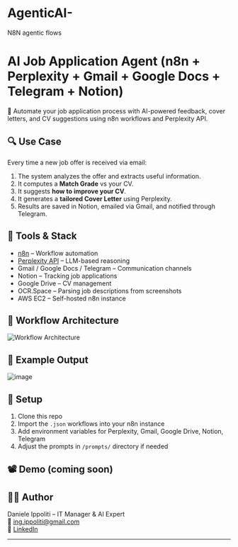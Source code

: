 # AgenticAI-
N8N agentic flows


# AI Job Application Agent (n8n + Perplexity + Gmail + Google Docs + Telegram + Notion)

🤖 Automate your job application process with AI-powered feedback, cover letters, and CV suggestions using n8n workflows and Perplexity API.

## 🔍 Use Case

Every time a new job offer is received via email:
1. The system analyzes the offer and extracts useful information.
2. It computes a **Match Grade** vs your CV.
3. It suggests **how to improve your CV**.
4. It generates a **tailored Cover Letter** using Perplexity.
5. Results are saved in Notion, emailed via Gmail, and notified through Telegram.

## 🧠 Tools & Stack

- [n8n](https://n8n.io/) – Workflow automation
- [Perplexity API](https://www.perplexity.ai/) – LLM-based reasoning
- Gmail / Google Docs / Telegram – Communication channels
- Notion – Tracking job applications
- Google Drive – CV management
- OCR.Space – Parsing job descriptions from screenshots
- AWS EC2 – Self-hosted n8n instance

## 🧭 Workflow Architecture

![Workflow Architecture](./agentic_ai_architecture.png)

## 📎 Example Output

![image](https://github.com/user-attachments/assets/0f981886-c9d1-415f-83f8-23fb8032c04f)


## 🧰 Setup

1. Clone this repo
2. Import the `.json` workflows into your n8n instance
3. Add environment variables for Perplexity, Gmail, Google Drive, Notion, Telegram
4. Adjust the prompts in `/prompts/` directory if needed

## 📽️ Demo (coming soon)

## 👨‍💼 Author

Daniele Ippoliti – IT Manager & AI Expert  
📧 ing.ippoliti@gmail.com  
🔗 [LinkedIn](https://linkedin.com/in/danieleippoliti)

---
